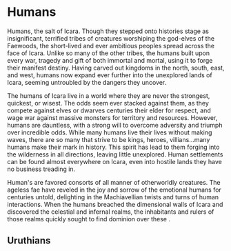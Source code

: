 # Humans

Humans, the salt of Icara. Though they stepped onto histories stage as insignificant, terrified tribes of creatures worshiping the god-elves of the
Faewoods, the short-lived and ever ambitious peoples spread across the face of Icara. Unlike so many of the other tribes, the humans built upon every war, tragedy and gift of both immortal and mortal, using it to forge their manifest destiny. Having carved out kingdoms in the north, south, east, and west, humans now expand ever further into the unexplored lands of Icara, seeming untroubled by the dangers they uncover.

The humans of Icara live in a world where they are never the strongest, quickest, or wisest. The odds seem ever stacked against them, as they compete against elves or dwarves centuries their elder for respect, and wage war against massive monsters for territory and resources. However, humans are dauntless, with a strong will to overcome adversity and triumph over incredible odds. While many humans live their lives without making waves, there are so many that strive to be kings, heroes, villians...many humans make their mark in history. This spirit has lead to them forging into the wilderness in all directions, leaving little unexplored. Human settlements can be found almost everywhere on Icara, even into hostile lands they have no business treading in.

Human's are favored consorts of all manner of otherworldly creatures. The ageless fae have reveled in the joy and sorrow of the emotional humans for centuries untold, delighting in the Machiavellian twists and turns of human interactions. When the humans breached the dimensional walls of Icara and discovered the celestial and infernal realms, the inhabitants and rulers of those realms quickly sought to find dominion over these . 

## Uruthians

